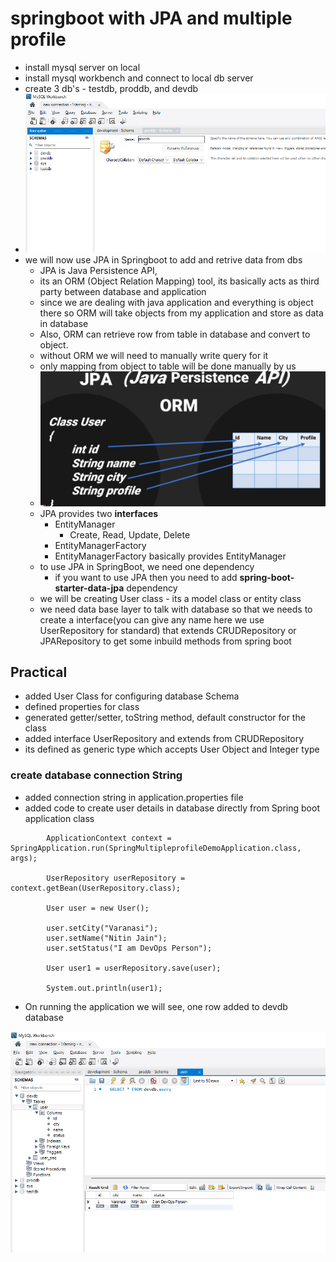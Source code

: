 
# springboot with JPA and multiple profile

- install mysql server on local
- install mysql workbench and connect to local db server
- create 3 db's - testdb, proddb, and devdb
- ![imng](../images/1.1_created_dbs.png)
- we will now use JPA in Springboot to add and retrive data from dbs
  - JPA is Java Persistence API,
  - its an ORM (Object Relation Mapping) tool, its basically acts as third party between database and application
  - since we are dealing with java application and everything is object there so ORM will take objects from my application and store as data in database
  - Also, ORM can retrieve row from table in database and convert to object.
  - without ORM we will need to manually write query for it
  - only mapping from object to table will be done manually by us
  - ![img](../images/1.2_ORM.png)
  - JPA provides two **interfaces**
    - EntityManager
      - Create, Read, Update, Delete
    - EntityManagerFactory
    - EntityManagerFactory basically provides EntityManager
  - to use JPA in SpringBoot, we need one dependency
    - if you want to use JPA then you need to add **spring-boot-starter-data-jpa** dependency
  - we will be creating User class - its a model class or entity class
  - we need data base layer to talk with database so that we needs to create a interface(you can give any name here we use UserRepository for standard) that extends  CRUDRepository or JPARepository to get some inbuild methods from spring boot

## Practical

- added User Class for configuring database Schema
- defined properties for class
- generated getter/setter, toString method, default constructor for the class
- added interface UserRepository and extends from CRUDRepository
- its defined as generic type which accepts User Object and Integer type

### create database connection String

- added connection string in application.properties file
- added code to create user details in database directly from Spring boot application class
```text
		ApplicationContext context = SpringApplication.run(SpringMultipleprofileDemoApplication.class, args);

		UserRepository userRepository = context.getBean(UserRepository.class);

		User user = new User();

		user.setCity("Varanasi");
		user.setName("Nitin Jain");
		user.setStatus("I am DevOps Person");

		User user1 = userRepository.save(user);

		System.out.println(user1);
```

- On running the application we will see, one row added to devdb database

![img](../images/1.3_db_row_added.png)

